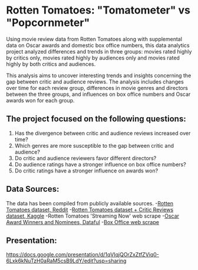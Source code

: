 # Rotten Tomatoes: "Tomatometer" vs "Popcornmeter"

Using movie review data from Rotten Tomatoes along with supplemental data on Oscar awards and domestic box office numbers, this data analytics project analyzed differences and trends in three groups: movies rated highly by critics only, movies rated highly by audiences only and movies rated highly by both critics and audiences.

This analysis aims to uncover interesting trends and insights concerning the gap between critic and audience reviews. The analysis includes changes over time for each review group, differences in movie genres and directors between the three groups, and influences on box office numbers and Oscar awards won for each group.

## The project focused on the following questions:

1. Has the divergence between critic and audience reviews increased over time?
2. Which genres are more susceptible to the gap between critic and audience?
3. Do critic and audience reviewers favor different directors?
4. Do audience ratings have a stronger influence on box office numbers?
5. Do critic ratings have a stronger influence on awards won?

## Data Sources:

The data has been compiled from publicly available sources.
-[Rotten Tomatoes dataset, Reddit](https://www.reddit.com/r/datasets/comments/1ecj6m2/dataset_for_rotten_tomatoes_movies_1970_2024/)
-[Rotten Tomatoes dataset + Critic Reviews dataset, Kaggle](https://www.kaggle.com/datasets/andrezaza/clapper-massive-rotten-tomatoes-movies-and-reviews)
-Rotten Tomatoes 'Streaming Now' web scrape
-[Oscar Award Winners and Nominees, Dataful](https://dataful.in/datasets/15704/)
-[Box Office web scrape](https://worldwideboxoffice.com/yearly.cgi)

## Presentation: 

https://docs.google.com/presentation/d/1qVIqjQOrZxZtfZViq0-6Lxk6kNuTzH0aRaM5csB9LdY/edit?usp=sharing
